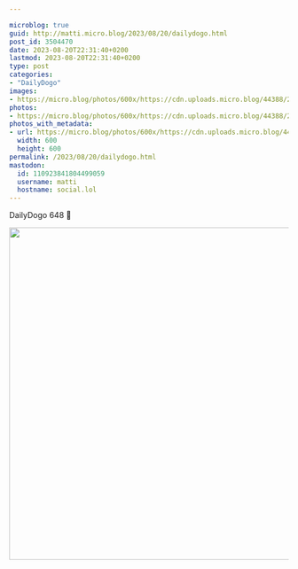 ```yaml
---

microblog: true
guid: http://matti.micro.blog/2023/08/20/dailydogo.html
post_id: 3504470
date: 2023-08-20T22:31:40+0200
lastmod: 2023-08-20T22:31:40+0200
type: post
categories:
- "DailyDogo"
images:
- https://micro.blog/photos/600x/https://cdn.uploads.micro.blog/44388/2023/0a2a0cb5ade14792ac2c007c4a47ba39.jpg
photos:
- https://micro.blog/photos/600x/https://cdn.uploads.micro.blog/44388/2023/0a2a0cb5ade14792ac2c007c4a47ba39.jpg
photos_with_metadata:
- url: https://micro.blog/photos/600x/https://cdn.uploads.micro.blog/44388/2023/0a2a0cb5ade14792ac2c007c4a47ba39.jpg
  width: 600
  height: 600
permalink: /2023/08/20/dailydogo.html
mastodon:
  id: 110923841804499059
  username: matti
  hostname: social.lol
---
```

DailyDogo 648 🐶

<img src="https://micro.blog/photos/600x/https://blog.martin-haehnel.de/uploads/2023/0a2a0cb5ade14792ac2c007c4a47ba39.jpg" width="600" height="600" alt="" />
